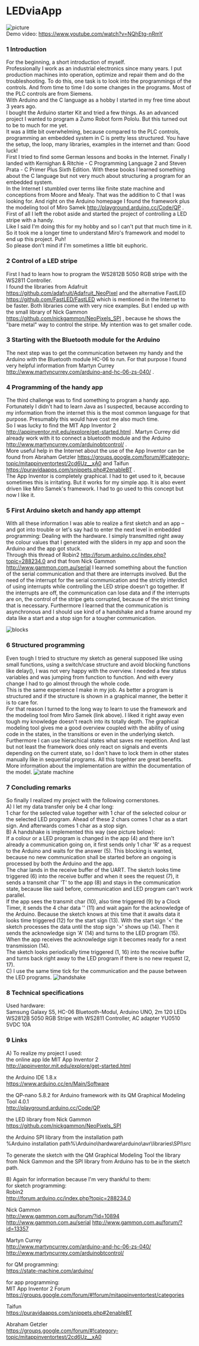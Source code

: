# LEDviaApp
![picture](doc/stuff/LEDviaApp.jpg)  
Demo video: https://www.youtube.com/watch?v=NQhEtg-nRmY
### 1  Introduction
For the beginning, a short introduction of myself.  
Professionally I work as an industrial electronics since many years. I put production machines into operation, optimize and repair them and do the troubleshooting. To do this, one task is to look into the programmings of the controls. And from time to time I do some changes in the programs. Most of the PLC controls are from Siemens.  
With Arduino and the C language as a hobby I started in my free time about 3 years ago.  
I bought the Arduino starter Kit and tried a few things. As an advanced project I wanted to program a Zumo Robot form Pololu. But this turned out to be to much for me yet.  
It was a little bit overwhelming, because compared to the PLC controls, programming an embedded system in C is pretty less structured. You have the setup, the loop, many libraries, examples in the internet and than: Good luck!  
First I tried to find some German lessons and books in the Internet. Finally I landed with Kernighan & Ritchie - C Programming Language 2 and Steven Prata - C Primer Plus Sixth Edition. With these books I learned something about the C language but not very much about structuring a program for an embedded system.  
In the Internet I stumbled over terms like finite state machine and conceptions from Moore and Mealy. That was the addition to C that I was looking for. And right on the Arduino homepage I found the framework plus the modeling tool of Miro Samek http://playground.arduino.cc/Code/QP .
First of all I left the robot aside and started the project of controlling a LED stripe with a handy.  
Like I said I'm doing this for my hobby and so I can't put that much time in it. So it took me a longer time to understand Miro's framework and model to end up this project. Puh!  
So please don't mind if I'm sometimes a little bit euphoric.
### 2  Control of a LED stripe
First I had to learn how to program the WS2812B 5050 RGB stripe with the WS2811 Controller.  
I found the libraries from Adafruit https://github.com/adafruit/Adafruit_NeoPixel and the alternative FastLED https://github.com/FastLED/FastLED which is mentioned in the Internet to be faster. Both libraries come with very nice examples. But I ended up with the small library of Nick Gammon https://github.com/nickgammon/NeoPixels_SPI , because he shows the "bare metal" way to control the stripe. My intention was to get smaller code.
### 3  Starting with the Bluetooth module for the Arduino
The next step was to get the communication between my handy and the Arduino with the Bluetooth module HC-06 to run. For that purpose I found very helpful information from Martyn Currey http://www.martyncurrey.com/arduino-and-hc-06-zs-040/ .
### 4  Programming of the handy app
The third challenge was to find something to program a handy app.  
Fortunately I didn't had to learn Java as I suspected, because according to my information from the internet this is the most common language for that purpose. Presumably this would have cost me also much time.  
So I was lucky to find the MIT App Inventor 2 http://appinventor.mit.edu/explore/get-started.html . Martyn Currey did already work with it to connect a bluetooth module and the Arduino http://www.martyncurrey.com/arduinobtcontrol/ .  
More useful help in the Internet about the use of the App Inventor can be found from Abraham Getzler https://groups.google.com/forum/#!category-topic/mitappinventortest/2cd6Uz__xA0  and Taifun  https://puravidaapps.com/snippets.php#2enableBT .  
The App Inventor is completely graphical. I had to get used to it, because sometimes this is irritating. But it works for my simple app. It is also event driven like Miro Samek's framework. I had to go used to this concept but now I like it.
### 5  First Arduino sketch and handy app attempt
With all these information I was able to realize a first sketch and an app – and got into trouble or let's say had to enter the next level in embedded programming: Dealing with the hardware. I simply transmitted right away the colour values that I generated with the sliders in my app and soon the Arduino and the app got stuck.  
Through this thread of Robin2 http://forum.arduino.cc/index.php?topic=288234.0 and that from Nick Gammon http://www.gammon.com.au/serial I learned something about the function of the serial communication and that there are interrupts involved. But the need of the interrupt for the serial communication and the strictly interdict of using interrupts while controlling the LED stripe doesn't go together. If the interrupts are off, the communication can lose data and if the interrupts are on, the control of the stripe gets corrupted, because of the strict timing that is necessary. Furthermore I learned that the communication is asynchronous and I should use kind of a handshake and a frame around my data like a start and a stop sign for a tougher communication.  

![blocks](doc/blocks.png)
### 6  Structured programming  
Even tough I tried to structure my sketch as general supposed like using small functions, using a switch/case structure and avoid blocking functions like delay(), I was not very happy with the overview. I needed a few status variables and was jumping from function to function. And with every change I had to go almost through the whole code.  
This is the same experience I make in my job. As better a program is structured and if the structure is shown in a graphical manner, the better it is to care for.  
For that reason I turned to the long way to learn to use the framework and the modeling tool from Miro Samek (link above). I liked it right away even tough my knowledge doesn't reach into its totally depth. The graphical modeling tool gives me a good overview coupled with the ability of  using code in the states, in the transitions or even in the underlying sketch. Furthermore I can use hierachical states what saves me repetition. And last but not least the framework does only react on signals and events depending on the current state, so I don't have to lock them in other states manually like in sequential programs. All this togehter are great benefits.  
More information about the implementation are within the documentation of the model.
![state machine](doc/SMofLEDviaApp.png)
### 7  Concluding remarks
So finally I realized my project with the following cornerstones.  
A) I let my data transfer only be 4 char long:  
1 char for the selected value together with 1 char of the selected colour or the selected LED program. Ahead of these 2 chars comes 1 char as a start sign. And afterwards comes 1 char as a stop sign.  
B) A handshake is implemented this way (see picture below):  
If a colour or a LED program is changed in the app (4) and there isn't already a communication going on, it first sends only 1 char 'R' as a request to the Arduino and waits for the answer (5). This blocking is wanted, because no new communication shall be started before an ongoing is processed by both the Arduino and the app.  
The char lands in the receive buffer of the UART. The sketch looks time triggered (6) into the receive buffer and when it sees the request (7), it sends a transmit char 'T' to the app (8) and stays in the communication state, because like said before, communication and LED program can't work parallel.  
If the app sees the transmit char (10), also time triggered (9) by a Clock Timer, it sends the 4 char data '<XY>' (11) and wait again for the acknowledge of the Arduino. Because the sketch knows at this time that it awaits data it looks time triggered (12) for the start sign (13).
With the start sign '<' the sketch processes the data until the stop sign '>' shows up (14). Then it sends the acknowledge sign 'A' (14) and turns to the LED program (15).  
When the app receives the acknowledge sign it becomes ready for a next transmission (14).  
The sketch looks periodically time triggered (1, 16) into the receive buffer and turns back right away to the LED program if there is no new request (2, 17).  
C) I use the same time tick for the communication and the pause between the LED programs.
![handshake](doc/handshake.png)
### 8  Technical specifications
Used hardware:  
Samsung Galaxy S5, HC-06 Bluetooth-Modul, Arduino UNO, 2m 120 LEDs WS2812B 5050 RGB Stripe with WS2811 Controller, AC adapter YU0510 5VDC 10A
### 9  Links
A) To realize my project I used:  
the online app Ide MIT App Inventor 2  
http://appinventor.mit.edu/explore/get-started.html

the Arduino IDE 1.8.x  
https://www.arduino.cc/en/Main/Software  

the QP-nano 5.8.2 for Arduino framework with its QM Graphical Modeling Tool 4.0.1  
http://playground.arduino.cc/Code/QP  

the LED library from Nick Gammon  
https://github.com/nickgammon/NeoPixels_SPI  

the Arduino SPI library from the installation path  
%Arduino installation path%\Arduino\hardware\arduino\avr\libraries\SPI\src  

To generate the sketch with the  QM Graphical Modeling Tool the library from Nick Gammon and the SPI library from Arduino has to be in the sketch path.  

B) Again for information because I'm very thankful to them:  
for sketch programming:  
Robin2  
	http://forum.arduino.cc/index.php?topic=288234.0

Nick Gammon  
	http://www.gammon.com.au/forum/?id=10894
	http://www.gammon.com.au/serial
	http://www.gammon.com.au/forum/?id=13357

Martyn Currey  
	http://www.martyncurrey.com/arduino-and-hc-06-zs-040/
	http://www.martyncurrey.com/arduinobtcontrol/

for QM programming:  
	https://state-machine.com/arduino/

for app programming:  
MIT App Inventor 2 Forum  
	https://groups.google.com/forum/#!forum/mitappinventortest/categories

Taifun  
	https://puravidaapps.com/snippets.php#2enableBT

Abraham Getzler  
	https://groups.google.com/forum/#!category-topic/mitappinventortest/2cd6Uz__xA0
